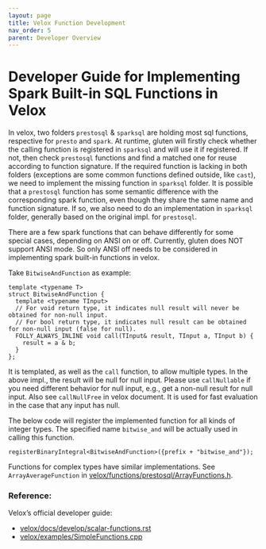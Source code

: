 ```yaml
---
layout: page
title: Velox Function Development
nav_order: 5
parent: Developer Overview
---
```

# Developer Guide for Implementing Spark Built-in SQL Functions in Velox

In velox, two folders `prestosql` & `sparksql` are holding most sql functions, respective for `presto` and `spark`. At runtime, gluten will firstly check whether the calling function is registered in `sparksql` and will use
it if registered. If not, then check `prestosql` functions and find a matched one for reuse according to function signature. If the required function is lacking in both folders (exceptions are some common functions defined
outside, like `cast`), we need to implement the missing function in `sparksql` folder. It is possible that a `prestosql` function has some semantic difference with the corresponding spark function, even though they share the
same name and function signature. If so, we also need to do an implementation in `sparksql` folder, generally based on the original impl. for `prestosql`.

There are a few spark functions that can behave differently for some special cases, depending on ANSI on or off. Currently, gluten does NOT support ANSI mode. So only ANSI off needs to be considered in implementing spark
built-in functions in velox.

Take `BitwiseAndFunction` as example:

```
template <typename T>
struct BitwiseAndFunction {
  template <typename TInput>
  // For void return type, it indicates null result will never be obtained for non-null input.
  // For bool return type, it indicates null result can be obtained for non-null input (false for null).
  FOLLY_ALWAYS_INLINE void call(TInput& result, TInput a, TInput b) {
    result = a & b;
  }
};
``` 
It is templated, as well as the `call` function, to allow multiple types. In the above impl., the result will be null for null input.
Please use `callNullable` if you need different behavior for null input, e.g., get a non-null result for null input. Also see `callNullFree` in velox document.
It is used for fast evaluation in the case that any input has null.

The below code will register the implemented function for all kinds of integer types. The specified name `bitwise_and` will be actually used in calling this function.
```
registerBinaryIntegral<BitwiseAndFunction>({prefix + "bitwise_and"});
```

Functions for complex types have similar implementations. 
See `ArrayAverageFunction` in [velox/functions/prestosql/ArrayFunctions.h](https://github.com/facebookincubator/velox/blob/main/velox/functions/prestosql/ArrayFunctions.h).

### Reference:
Velox’s official developer guide:
  * [velox/docs/develop/scalar-functions.rst](https://github.com/facebookincubator/velox/blob/main/velox/docs/develop/scalar-functions.rst)
  * [velox/examples/SimpleFunctions.cpp](https://github.com/facebookincubator/velox/blob/main/velox/examples/SimpleFunctions.cpp)
